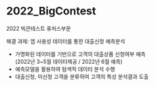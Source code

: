 # 2022_BigContest
2022 빅콘테스트 퓨처스부문  
  
해결 과제: 앱 사용성 데이터를 통한 대출신청 예측분석  
* 가명화된 데이터를 기반으로 고객의 대출상품 신청여부 예측  
  (2022년 3~5월 데이터제공 / 2022년 6월 예측)
* 예측모델을 활용하여 탐색적 데이터 분석 수행
* 대출신청, 미신청 고객을 분류하여 고객의 특성 분석결과 도출
  
